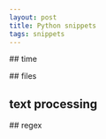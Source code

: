 ```yaml
---
layout: post
title: Python snippets  
tags: snippets
---
```


## time 

<script src="https://gist.github.com/selimslab/bb761aa8726264d4058b953ec36ee925.js"></script>

## files

<script src="https://gist.github.com/selimslab/af7db5184aeff4c9ee23a85720183f81.js"></script>

## text processing

<script src="https://gist.github.com/selimslab/8e80403b84c635e87bbf4e03455b9306.js"></script>

## regex

<script src="https://gist.github.com/selimslab/98127d18914316c6e0c61992a95f91b6.js"></script>